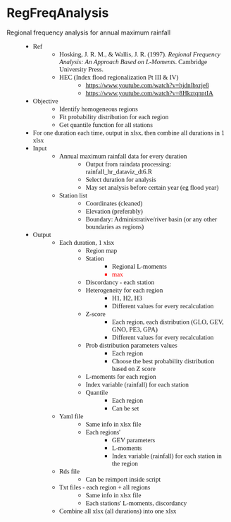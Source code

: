 # RegFreqAnalysis
Regional frequency analysis for annual maximum rainfall
<p></p>
<ul type="disc" style="margin-left:.375in;direction:ltr;unicode-bidi:embed;
 margin-top:0in;margin-bottom:0in">
    <li style="margin-top:0;margin-bottom:0;vertical-align:middle"><span style="font-family:Calibri;font-size:11.0pt">Ref</span></li>
    <ul type="circle" style="margin-left:.375in;direction:ltr;unicode-bidi:embed;
  margin-top:0in;margin-bottom:0in">
        <li style="margin-top:0;margin-bottom:0;vertical-align:middle"><span style="font-family:Calibri;font-size:11.0pt">Hosking, J. R. M., &amp; Wallis, J. R. (1997). </span><span style="font-style:italic;font-family:
      Calibri;font-size:11.0pt">Regional Frequency Analysis: An Approach Based on L-Moments</span><span style="font-family:Calibri;font-size:11.0pt">. Cambridge University Press.</span></li>
        <li style="margin-top:0;margin-bottom:0;vertical-align:middle"><span style="font-family:Calibri;font-size:11.0pt">HEC (Index flood regionalization Pt III &amp; IV)</span></li>
        <ul type="circle" style="margin-left:.375in;direction:ltr;unicode-bidi:embed;
   margin-top:0in;margin-bottom:0in">
            <li style="margin-top:0;margin-bottom:0;vertical-align:middle"><a href="https://www.youtube.com/watch?v=hjdnlbxrje8"><span style="font-family:Calibri;font-size:11.0pt">https://www.youtube.com/watch?v=hjdnlbxrje8</span></a></li>
            <li style="margin-top:0;margin-bottom:0;vertical-align:middle"><a href="https://www.youtube.com/watch?v=8HkztqnptIA"><span style="font-family:Calibri;font-size:11.0pt">https://www.youtube.com/watch?v=8HkztqnptIA</span></a></li>
        </ul>
    </ul>
    <li style="margin-top:0;margin-bottom:0;vertical-align:middle"><span style="font-family:Calibri;font-size:11.0pt">Objective</span></li>
    <ul type="circle" style="margin-left:.375in;direction:ltr;unicode-bidi:embed;
  margin-top:0in;margin-bottom:0in">
        <li style="margin-top:0;margin-bottom:0;vertical-align:middle"><span style="font-family:Calibri;font-size:11.0pt">Identify homogeneous regions </span></li>
        <li style="margin-top:0;margin-bottom:0;vertical-align:middle"><span style="font-family:Calibri;font-size:11.0pt">Fit probability distribution for each region</span></li>
        <li style="margin-top:0;margin-bottom:0;vertical-align:middle"><span style="font-family:Calibri;font-size:11.0pt">Get quantile function for all stations</span></li>
    </ul>
    <li style="margin-top:0;margin-bottom:0;vertical-align:middle"><span style="font-family:Calibri;font-size:11.0pt">For one duration each time, output in xlsx, then combine all durations in 1 xlsx</span></li>
    <li style="margin-top:0;margin-bottom:0;vertical-align:middle"><span style="font-family:Calibri;font-size:11.0pt">Input</span></li>
    <ul type="circle" style="margin-left:.375in;direction:ltr;unicode-bidi:embed;
  margin-top:0in;margin-bottom:0in">
        <li style="margin-top:0;margin-bottom:0;vertical-align:middle"><span style="font-family:Calibri;font-size:11.0pt">Annual maximum rainfall data for every duration</span></li>
        <ul type="circle" style="margin-left:.375in;direction:ltr;unicode-bidi:embed;
   margin-top:0in;margin-bottom:0in">
            <li style="margin-top:0;margin-bottom:0;vertical-align:middle"><span style="font-family:Calibri;font-size:11.0pt">Output from raindata processing: rainfall_hr_dataviz_dt6.R</span></li>
            <li style="margin-top:0;margin-bottom:0;vertical-align:middle"><span style="font-family:Calibri;font-size:11.0pt">Select duration for analysis</span></li>
            <li style="margin-top:0;margin-bottom:0;vertical-align:middle"><span style="font-family:Calibri;font-size:11.0pt">May set analysis before certain year (eg flood year)</span></li>
        </ul>
        <li style="margin-top:0;margin-bottom:0;vertical-align:middle"><span style="font-family:Calibri;font-size:11.0pt">Station list</span></li>
        <ul type="circle" style="margin-left:.375in;direction:ltr;unicode-bidi:embed;
   margin-top:0in;margin-bottom:0in">
            <li style="margin-top:0;margin-bottom:0;vertical-align:middle"><span style="font-family:Calibri;font-size:11.0pt">Coordinates (cleaned)</span></li>
            <li style="margin-top:0;margin-bottom:0;vertical-align:middle"><span style="font-family:Calibri;font-size:11.0pt">Elevation (preferably)</span></li>
            <li style="margin-top:0;margin-bottom:0;vertical-align:middle"><span style="font-family:Calibri;font-size:11.0pt">Boundary: Administrative/river basin (or any other boundaries as regions)</span></li>
        </ul>
    </ul>
    <li style="margin-top:0;margin-bottom:0;vertical-align:middle"><span style="font-family:Calibri;font-size:11.0pt">Output</span></li>
    <ul type="circle" style="margin-left:.375in;direction:ltr;unicode-bidi:embed;
  margin-top:0in;margin-bottom:0in">
        <li style="margin-top:0;margin-bottom:0;vertical-align:middle"><span style="font-family:Calibri;font-size:11.0pt">Each duration, 1 xlsx</span></li>
        <ul type="circle" style="margin-left:.375in;direction:ltr;unicode-bidi:embed;
   margin-top:0in;margin-bottom:0in">
            <li style="margin-top:0;margin-bottom:0;vertical-align:middle"><span style="font-family:Calibri;font-size:11.0pt">Region map</span></li>
            <li style="margin-top:0;margin-bottom:0;vertical-align:middle"><span style="font-family:Calibri;font-size:11.0pt">Station</span></li>
            <ul type="square" style="margin-left:.375in;direction:ltr;unicode-bidi:embed;
    margin-top:0in;margin-bottom:0in">
                <li style="margin-top:0;margin-bottom:0;vertical-align:middle"><span style="font-family:Calibri;font-size:11.0pt">Regional L-moments</span></li>
            </ul>
            <ul type="square" style="margin-left:.375in;direction:ltr;unicode-bidi:embed;
    margin-top:0in;margin-bottom:0in">
                <li style="margin-top:0;margin-bottom:0;vertical-align:middle;color:red"><span style="font-family:Calibri;font-size:11.0pt">max</span></li>
            </ul>
            <li style="margin-top:0;margin-bottom:0;vertical-align:middle"><span style="font-family:Calibri;font-size:11.0pt">Discordancy - each station</span></li>
            <li style="margin-top:0;margin-bottom:0;vertical-align:middle"><span style="font-family:Calibri;font-size:11.0pt">Heterogeneity for each region</span></li>
            <ul type="square" style="margin-left:.375in;direction:ltr;unicode-bidi:embed;
    margin-top:0in;margin-bottom:0in">
                <li style="margin-top:0;margin-bottom:0;vertical-align:middle"><span style="font-family:Calibri;font-size:11.0pt">H1, H2, H3</span></li>
                <li style="margin-top:0;margin-bottom:0;vertical-align:middle"><span style="font-family:Calibri;font-size:11.0pt">Different values for every recalculation</span></li>
            </ul>
            <li style="margin-top:0;margin-bottom:0;vertical-align:middle"><span style="font-family:Calibri;font-size:11.0pt">Z-score</span></li>
            <ul type="square" style="margin-left:.375in;direction:ltr;unicode-bidi:embed;
    margin-top:0in;margin-bottom:0in">
                <li style="margin-top:0;margin-bottom:0;vertical-align:middle"><span style="font-family:Calibri;font-size:11.0pt">Each region, each distribution (GLO, GEV, GNO, PE3, GPA)</span></li>
                <li style="margin-top:0;margin-bottom:0;vertical-align:middle"><span style="font-family:Calibri;font-size:11.0pt">Different values for every recalculation</span></li>
            </ul>
            <li style="margin-top:0;margin-bottom:0;vertical-align:middle"><span style="font-family:Calibri;font-size:11.0pt">Prob distribution parameters values</span></li>
            <ul type="square" style="margin-left:.375in;direction:ltr;unicode-bidi:embed;
    margin-top:0in;margin-bottom:0in">
                <li style="margin-top:0;margin-bottom:0;vertical-align:middle"><span style="font-family:Calibri;font-size:11.0pt">Each region</span></li>
                <li style="margin-top:0;margin-bottom:0;vertical-align:middle"><span style="font-family:Calibri;font-size:11.0pt">Choose the best probability distribution based on Z score</span></li>
            </ul>
            <li style="margin-top:0;margin-bottom:0;vertical-align:middle"><span style="font-family:Calibri;font-size:11.0pt">L-moments for each region</span></li>
            <li style="margin-top:0;margin-bottom:0;vertical-align:middle"><span style="font-family:Calibri;font-size:11.0pt">Index variable (rainfall) for each station</span></li>
            <li style="margin-top:0;margin-bottom:0;vertical-align:middle"><span style="font-family:Calibri;font-size:11.0pt">Quantile</span></li>
            <ul type="square" style="margin-left:.375in;direction:ltr;unicode-bidi:embed;
    margin-top:0in;margin-bottom:0in">
                <li style="margin-top:0;margin-bottom:0;vertical-align:middle"><span style="font-family:Calibri;font-size:11.0pt">Each region</span></li>
                <li style="margin-top:0;margin-bottom:0;vertical-align:middle"><span style="font-family:Calibri;font-size:11.0pt">Can be set</span></li>
            </ul>
        </ul>
        <li style="margin-top:0;margin-bottom:0;vertical-align:middle"><span style="font-family:Calibri;font-size:11.0pt">Yaml file </span></li>
        <ul type="circle" style="margin-left:.375in;direction:ltr;unicode-bidi:embed;
   margin-top:0in;margin-bottom:0in">
            <li style="margin-top:0;margin-bottom:0;vertical-align:middle"><span style="font-family:Calibri;font-size:11.0pt">Same info in xlsx file</span></li>
            <li style="margin-top:0;margin-bottom:0;vertical-align:middle"><span style="font-family:Calibri;font-size:11.0pt">Each regions&apos;</span></li>
            <ul type="square" style="margin-left:.375in;direction:ltr;unicode-bidi:embed;
    margin-top:0in;margin-bottom:0in">
                <li style="margin-top:0;margin-bottom:0;vertical-align:middle"><span style="font-family:Calibri;font-size:11.0pt">GEV parameters</span></li>
                <li style="margin-top:0;margin-bottom:0;vertical-align:middle"><span style="font-family:Calibri;font-size:11.0pt">L-moments</span></li>
                <li style="margin-top:0;margin-bottom:0;vertical-align:middle"><span style="font-family:Calibri;font-size:11.0pt">Index variable (rainfall) for each station in the region</span></li>
            </ul>
        </ul>
        <li style="margin-top:0;margin-bottom:0;vertical-align:middle"><span style="font-family:Calibri;font-size:11.0pt">Rds file</span></li>
        <ul type="circle" style="margin-left:.375in;direction:ltr;unicode-bidi:embed;
   margin-top:0in;margin-bottom:0in">
            <li style="margin-top:0;margin-bottom:0;vertical-align:middle"><span style="font-family:Calibri;font-size:11.0pt">Can be reimport inside script</span></li>
        </ul>
        <li style="margin-top:0;margin-bottom:0;vertical-align:middle"><span style="font-family:Calibri;font-size:11.0pt">Txt files - each region + all regions</span></li>
        <ul type="circle" style="margin-left:.375in;direction:ltr;unicode-bidi:embed;
   margin-top:0in;margin-bottom:0in">
            <li style="margin-top:0;margin-bottom:0;vertical-align:middle"><span style="font-family:Calibri;font-size:11.0pt">Same info in xlsx file</span></li>
            <li style="margin-top:0;margin-bottom:0;vertical-align:middle"><span style="font-family:Calibri;font-size:11.0pt">Each stations&apos; L-moments, discordancy</span></li>
        </ul>
        <li style="margin-top:0;margin-bottom:0;vertical-align:middle"><span style="font-family:Calibri;font-size:11.0pt">Combine all xlsx (all durations) into one xlsx</span></li>
    </ul>
</ul><br>
<p></p>
